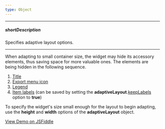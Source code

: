 ```yaml
---
type: Object
---
```

---
##### shortDescription
Specifies adaptive layout options.

---
When adapting to small container size, the widget may hide its accessory elements, thus saving space for more valuable ones. The elements are being hidden in the following sequence.

1. [Title](/api-reference/20%20Data%20Visualization%20Widgets/BaseWidget/1%20Configuration/title '{basewidgetpath}/Configuration/title/')
2. [Export menu icon](/api-reference/20%20Data%20Visualization%20Widgets/BaseWidget/1%20Configuration/export '{basewidgetpath}/Configuration/export/')
3. [Legend](/api-reference/20%20Data%20Visualization%20Widgets/dxFunnel/1%20Configuration/legend '{basewidgetpath}/Configuration/legend/')
4. [Item labels](/api-reference/20%20Data%20Visualization%20Widgets/dxFunnel/1%20Configuration/label '{basewidgetpath}/Configuration/label/') (can be saved by setting the **adaptiveLayout**.[keepLabels](/api-reference/20%20Data%20Visualization%20Widgets/dxFunnel/1%20Configuration/adaptiveLayout/keepLabels.md '{basewidgetpath}/Configuration/adaptiveLayout/#keepLabels') option to **true**)

To specify the widget's size small enough for the layout to begin adapting, use the **height** and **width** options of the **adaptiveLayout** object.

<a href="https://jsfiddle.net/ChartJS/j1v235o8/" class="button orange small fix-width-155" target="_blank">View Demo on JSFiddle</a>